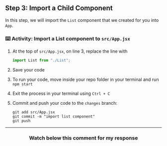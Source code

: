 ## Step 3: Import a Child Component

In this step, we will import the `List` component that we created for you into `App`.

### :keyboard: Activity: Import a List component to `src/App.jsx`

1. At the top of `src/App.jsx`, on line 3, replace the line with

    ```js
    import List from "./List";
    ```
2. Save your code
3. To run your code, move inside your repo folder in your terminal and run `npm start`
4. Exit the process in your terminal using `Ctrl + C`
5. Commit and push your code to the `changes` branch:
    ```
    git add src/App.jsx
    git commit -m "import list component"
    git push
    ```

<hr>
<h3 align="center">Watch below this comment for my response</h3>
